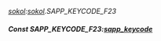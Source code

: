 _[sokol](../../modules/sokol/sokol-module.md):[sokol](../../modules/sokol/sokol-module.md).SAPP\_KEYCODE\_F23_
##### Const SAPP\_KEYCODE\_F23:[sapp_keycode](../../modules/sokol/sokol-sapp_keycode.md)
